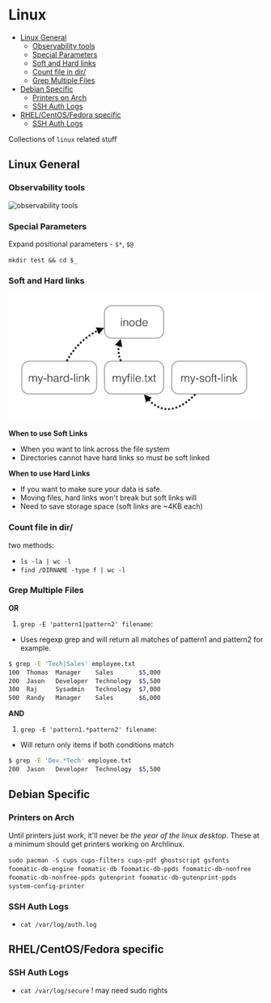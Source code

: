 # Linux 

<!-- vim-markdown-toc GFM -->

* [Linux General](#linux-general)
  - [Observability tools](#observability-tools)
  - [Special Parameters](#special-parameters)
  - [Soft and Hard links](#soft-and-hard-links)
  - [Count file in dir/](#count-file-in-dir)
  - [Grep Multiple Files](#grep-multiple-files)
* [Debian Specific](#debian-specific)
  - [Printers on Arch](#printers-on-arch)
  - [SSH Auth Logs](#ssh-auth-logs)
* [RHEL/CentOS/Fedora specific](#rhelcentosfedora-specific)
  - [SSH Auth Logs](#ssh-auth-logs-1)

<!-- vim-markdown-toc -->

Collections of `linux` related stuff

## Linux General

### Observability tools

![observability tools](https://raw.githubusercontent.com/danielmichaels/databank/master/playbook/images/linux-obserability-tools.png 'linux observabiliity tools')

### Special Parameters

Expand positional parameters - `$*`, `$@`

`mkdir test && cd $_`

### Soft and Hard links

![inode image](https://raw.githubusercontent.com/danielmichaels/databank/master/playbook/images/inode-links.jpg)

__When to use Soft Links__

- When you want to link across the file system
- Directories cannot have hard links so must be soft linked

__When to use Hard Links__

- If you want to make sure your data is safe.
- Moving files, hard links won't break but soft links will
- Need to save storage space (soft links are ~4KB each)

### Count file in dir/

two methods:

- `ls -la | wc -l`
- `find /DIRNAME -type f | wc -l`

### Grep Multiple Files

__OR__

1. `grep -E 'pattern1|pattern2' filename`:
  - Uses regexp grep and will return all matches of pattern1 and pattern2 for example. 

```sh
$ grep -E 'Tech|Sales' employee.txt
100  Thomas  Manager    Sales       $5,000
200  Jason   Developer  Technology  $5,500
300  Raj     Sysadmin   Technology  $7,000
500  Randy   Manager    Sales       $6,000
```

__AND__

1. `grep -E 'pattern1.*pattern2' filename`:
  - Will return only items if both conditions match 

```sh
$ grep -E 'Dev.*Tech' employee.txt
200  Jason   Developer  Technology  $5,500
```

## Debian Specific

### Printers on Arch

Until printers just work, it'll never be _the year of the linux desktop_. These at a minimum should get printers working on Archlinux.

`sudo pacman -S cups cups-filters cups-pdf ghostscript gsfonts foomatic-db-engine foomatic-db foomatic-db-ppds foomatic-db-nonfree foomatic-db-nonfree-ppds gutenprint foomatic-db-gutenprint-ppds system-config-printer` 


### SSH Auth Logs

- `cat /var/log/auth.log`

## RHEL/CentOS/Fedora specific

### SSH Auth Logs

- `cat /var/log/secure` ! may need sudo rights

